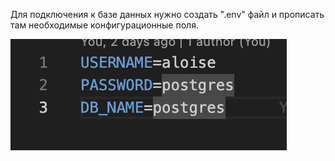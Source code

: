 Для подключения к базе данных нужно создать ".env" файл и прописать там необходимые конфигурационные поля.

![Database credentials](./assets/databaseCredentials.png?raw=true 'Database credentials')
